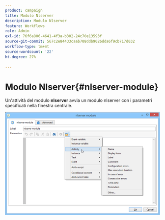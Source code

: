 ```yaml
---
product: campaign
title: Modulo Nlserver
description: Modulo Nlserver
feature: Workflows
role: Admin
exl-id: 76f6a806-4641-4f3a-b302-24c70e13593f
source-git-commit: 567c2e84433caab708ddb9026dda6f9cb717d032
workflow-type: tm+mt
source-wordcount: '22'
ht-degree: 27%

---
```


# Modulo Nlserver{#nlserver-module}



Un&#39;attività del modulo **nlserver** avvia un modulo nlserver con i parametri specificati nella finestra centrale.

![](assets/nlserver_module_edit.png)

